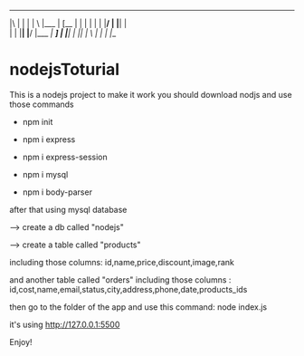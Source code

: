 _  _ ____ ___  ____  _ ____ ___ ____ ___ _  _ ____ _ ____ _    
|\ | |  | |  \ |___  | [__   |  |  |  |  |  | |__/ | |__| |    
| \| |__| |__/ |___ _| ___]  |  |__|  |  |__| |  \ | |  | |___ 
                                                               
# nodejsToturial

This is a nodejs project 
to make it work you should download nodjs
and use those commands

- npm init

- npm i express

- npm i express-session

- npm i mysql

- npm i body-parser

after that using mysql database

--> create a db called "nodejs"

--> create a table called "products"

including those columns:
id,name,price,discount,image,rank

and another table called "orders"
including those columns :
id,cost,name,email,status,city,address,phone,date,products_ids


then go to the folder of the app and use this command:
node index.js

it's using http://127.0.0.1:5500

Enjoy!
